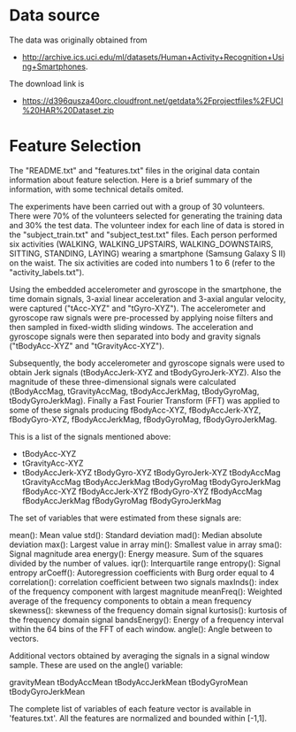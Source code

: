 # Data source

The data was originally obtained from
* http://archive.ics.uci.edu/ml/datasets/Human+Activity+Recognition+Using+Smartphones.

The download link is
* https://d396qusza40orc.cloudfront.net/getdata%2Fprojectfiles%2FUCI%20HAR%20Dataset.zip

# Feature Selection

The "README.txt" and "features.txt" files in the original data contain information about feature selection. Here is a brief summary of the information, with some technical details omited.

The experiments have been carried out with a group of 30 volunteers. There were 70% of the volunteers selected for generating the training data and 30% the test data. The volunteer index for each line of data is stored in the "subject_train.txt" and "subject_test.txt" files. Each person performed six activities (WALKING, WALKING_UPSTAIRS, WALKING_DOWNSTAIRS, SITTING, STANDING, LAYING) wearing a smartphone (Samsung Galaxy S II) on the waist. The six activities are coded into numbers 1 to 6 (refer to the "activity_labels.txt").

Using the embedded accelerometer and gyroscope in the smartphone, the time domain signals, 3-axial linear acceleration and 3-axial angular velocity, were captured ("tAcc-XYZ" and "tGyro-XYZ"). The accelerometer and gyroscope raw signals were pre-processed by applying noise filters and then sampled in fixed-width sliding windows. The acceleration and gyroscope signals were then separated into body and gravity signals ("tBodyAcc-XYZ" and "tGravityAcc-XYZ").

Subsequently, the body accelerometer and gyroscope signals were used to obtain Jerk signals (tBodyAccJerk-XYZ and tBodyGyroJerk-XYZ). Also the magnitude of these three-dimensional signals were calculated (tBodyAccMag, tGravityAccMag, tBodyAccJerkMag, tBodyGyroMag, tBodyGyroJerkMag). Finally a Fast Fourier Transform (FFT) was applied to some of these signals producing fBodyAcc-XYZ, fBodyAccJerk-XYZ, fBodyGyro-XYZ, fBodyAccJerkMag, fBodyGyroMag, fBodyGyroJerkMag.

This is a list of the signals mentioned above:

* tBodyAcc-XYZ
* tGravityAcc-XYZ
* tBodyAccJerk-XYZ
tBodyGyro-XYZ
tBodyGyroJerk-XYZ
tBodyAccMag
tGravityAccMag
tBodyAccJerkMag
tBodyGyroMag
tBodyGyroJerkMag
fBodyAcc-XYZ
fBodyAccJerk-XYZ
fBodyGyro-XYZ
fBodyAccMag
fBodyAccJerkMag
fBodyGyroMag
fBodyGyroJerkMag

The set of variables that were estimated from these signals are: 

mean(): Mean value
std(): Standard deviation
mad(): Median absolute deviation 
max(): Largest value in array
min(): Smallest value in array
sma(): Signal magnitude area
energy(): Energy measure. Sum of the squares divided by the number of values. 
iqr(): Interquartile range 
entropy(): Signal entropy
arCoeff(): Autoregression coefficients with Burg order equal to 4
correlation(): correlation coefficient between two signals
maxInds(): index of the frequency component with largest magnitude
meanFreq(): Weighted average of the frequency components to obtain a mean frequency
skewness(): skewness of the frequency domain signal 
kurtosis(): kurtosis of the frequency domain signal 
bandsEnergy(): Energy of a frequency interval within the 64 bins of the FFT of each window.
angle(): Angle between to vectors.

Additional vectors obtained by averaging the signals in a signal window sample. These are used on the angle() variable:

gravityMean
tBodyAccMean
tBodyAccJerkMean
tBodyGyroMean
tBodyGyroJerkMean

The complete list of variables of each feature vector is available in 'features.txt'. All the features are normalized and bounded within [-1,1].

